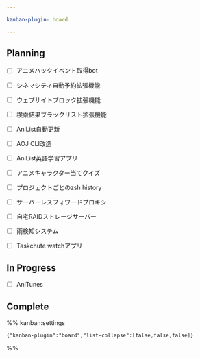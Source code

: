 ```yaml
---

kanban-plugin: board

---
```


## Planning

- [ ] アニメハックイベント取得bot
- [ ] シネマシティ自動予約拡張機能
- [ ] ウェブサイトブロック拡張機能
- [ ] 検索結果ブラックリスト拡張機能
- [ ] AniList自動更新
- [ ] AOJ CLI改造
- [ ] AniList英語学習アプリ
- [ ] アニメキャラクター当てクイズ
- [ ] プロジェクトごとのzsh history
- [ ] サーバーレスフォワードプロキシ
- [ ] 自宅RAIDストレージサーバー
- [ ] 雨検知システム
- [ ] Taskchute watchアプリ


## In Progress

- [ ] AniTunes


## Complete





%% kanban:settings
```
{"kanban-plugin":"board","list-collapse":[false,false,false]}
```
%%
